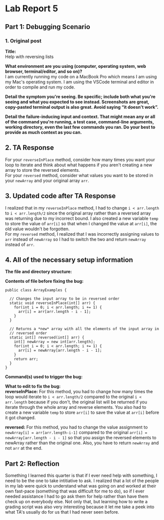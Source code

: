 # Lab Report 5

## Part 1: Debugging Scenario
### 1. Original post
**Title:** <br>
Help with reversing lists

**What environment are you using (computer, operating system, web browser, terminal/editor, and so on)?** <br>
I am currently running my code on a MacBook Pro which means I am using my Mac's operating system. I am using the VSCode terminal and editor in order to compile and run my code. <br>

**Detail the symptom you're seeing. Be specific; include both what you're seeing and what you expected to see instead. Screenshots are great, copy-pasted terminal output is also great. Avoid saying “it doesn't work”.** <br>


**Detail the failure-inducing input and context. That might mean any or all of the command you're running, a test case, command-line arguments, working directory, even the last few commands you ran. Do your best to provide as much context as you can.** <br>


## 2. TA Response
For your `reverseInPlace` method, consider how many times you want your loop to iterate and think about what happens if you aren't creating a new array to store the reversed elements. <br>
For your `reversed` method, consider what values you want to be stored in your `newArray` and your original array `arr`.

## 3. Updated code after TA Response

I realized that in my `reverseInPlace` method, I had to change `i < arr.length` to `i < arr.length/2` since the original array rather than a reversed array was returning due to my incorrect bound. I also created a new variable `temp` to store the value of `arr[i]` so that when I changed the value at `arr[i]`, the old value wouldn't be forgotten. <br>
For my `reversed` method, I realized that I was incorrectly assigning values to `arr` instead of `newArray` so I had to switch the two and return `newArray` instead of `arr`.

## 4. All of the necessary setup information
**The file and directory structure:** <br>


**Contents of file before fixing the bug:** <br>
```
public class ArrayExamples {

  // Changes the input array to be in reversed order
  static void reverseInPlace(int[] arr) {
    for(int i = 0; i < arr.length; i += 1) {
      arr[i] = arr[arr.length - i - 1];
    } 
  }

  // Returns a *new* array with all the elements of the input array in
  // reversed order
  static int[] reversed(int[] arr) {
    int[] newArray = new int[arr.length];
    for(int i = 0; i < arr.length; i += 1) {
      arr[i] = newArray[arr.length - i - 1];
    }
    return arr;
  }
}
```

**Command(s) used to trigger the bug:**


**What to edit to fix the bug:** <br>
**reverseInPlace:** For this method, you had to change how many times the loop would iterate to `i < arr.length/2` compared to the original `i < arr.length` because if you don't, the original list will be returned if you iterate through the whole array and reverse elements. You also had to create a new variable `temp` to store `arr[i]` to save the value at `arr[i]` before it got changed. <br>

**reversed:** For this method, you had to change the value assignment to `newArray[i] = arr[arr.length-i-1]` compared to the original `arr[i] = newArray[arr.length - i - 1]` so that you assign the reversed elements to newArray rather than the original one. Also, you have to return `newArray` and not `arr` at the end.


## Part 2: Reflection
Something I learned this quarter is that if I ever need help with something, I need to be the one to take intitiative to ask. I realized that a lot of the people in my lab were quick to understand what was going on and worked at their own fast-pace (something that was difficult for me to do), so if I ever needed assistance I had to go ask them for help rather than have them check up on everybody else. Not only that, but learning how to write a grading script was also very interesting because it let me take a peek into what TA's usually do for us that I had never seen before. 
